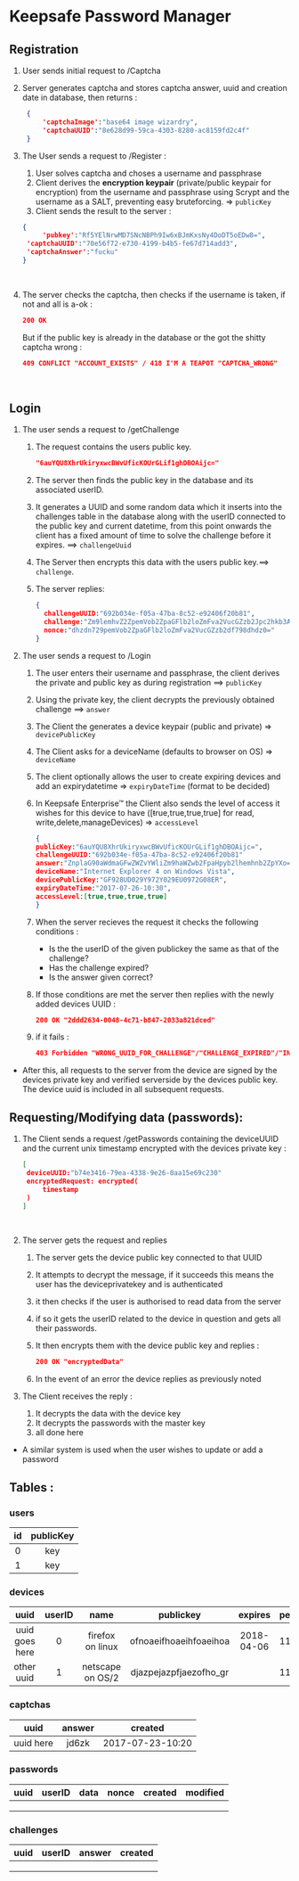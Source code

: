 # Keepsafe Password Manager

## Registration

1. User sends initial request to /Captcha

2. Server generates captcha and stores captcha answer, uuid and creation date in database, then returns : 

   ``` json
    {
        'captchaImage':"base64 image wizardry",
        'captchaUUID':"8e628d99-59ca-4303-8280-ac8159fd2c4f"
    }
   ```

3. The User sends a request to /Register :

   1. User solves captcha and choses a username and passphrase
   2. Client derives the **encryption keypair** (private/public keypair for encryption) from the username and passphrase using Scrypt and the username as a SALT, preventing easy bruteforcing. => `publicKey`
   3. Client sends the result to the server :

   ``` json
   {	
    	'pubkey':"Rf5YElNrwMD7SNcNBPh9Iw6xBJmKxsNy4DoDT5oEDw8=",
   	'captchaUUID':"70e56f72-e730-4199-b4b5-fe67d714add3",
   	'captchaAnswer':"fucku"
   }
   ```

   ​

4. The server checks the captcha, then checks if the username is taken, if not and all is a-ok : 

   ``` json
   200 OK
   ```

   But if the public key is already in the database or the got the shitty captcha wrong : 

   ```json
   409 CONFLICT "ACCOUNT_EXISTS" / 418 I'M A TEAPOT "CAPTCHA_WRONG"
   ```

   ​

## Login

1. The user sends a request to /getChallenge

   1. The request contains the users public key.

      ```json
      "6auYQU8XhrUkiryxwcBWvUficKOUrGLif1ghDBOAijc="	
      ```


   2. The server then finds the public key in the database and its associated userID.

   3. It generates a UUID and some random data which it inserts into the challenges table in the database along with the userID connected to the public key and current datetime, from this point onwards the client has a fixed amount of time to solve the challenge before it expires. ==> `challengeUuid`

   4. The Server then encrypts this data with the users public key.==> `challenge`. 

   5. The server replies:

      ```json
      {
        challengeUUID:"692b034e-f05a-47ba-8c52-e92406f20b81",
        challenge:"Zm9lemhvZ2ZpemVob2ZpaGFlb2loZmFva2VucGZzb2Jpc2hkb3A="
        nonce:"dhzdn729pemVob2ZpaGFlb2loZmFva2VucGZzb2df798dhdz0="
      }
      ```

6. The user sends a request to /Login

   1. The user enters their username and passphrase, the client derives the private and public key as during registration ==> `publicKey`

   2. Using the private key, the client decrypts the previously obtained challenge ==> `answer`

   3. The Client the generates a device keypair (public and private) => `devicePublicKey`

   4. The Client asks for a deviceName (defaults to browser on OS) => `deviceName`

   5. The client optionally allows the user to create expiring devices and add an expirydatetime => `expiryDateTime` (format to be decided)

   6. In Keepsafe Enterprise™ the Client also sends the level of access it wishes for this device to have ([ŧrue,true,true,true] for read, write,delete,manageDevices) => `accessLevel`

      ```json
      {
      publicKey:"6auYQU8XhrUkiryxwcBWvUficKOUrGLif1ghDBOAijc=",
      challengeUUID:"692b034e-f05a-47ba-8c52-e92406f20b81"
      answer:"ZnplaG90aWdmaGFwZWZvYWliZm9haWZwb2FpaHpyb2lhemhnb2ZpYXo=",
      deviceName:"Internet Explorer 4 on Windows Vista",
      devicePublicKey:"GF928UD029Y972Y029EU0972G08ER",
      expiryDateTime:"2017-07-26-10:30",
      accessLevel:[true,true,true,true]
      }
      ```

   7. When the server recieves the request it checks the following conditions : 

      * Is the the userID of the given publickey the same as that of the challenge?
      * Has the challenge expired?
      * Is the answer given correct?

   8. If those conditions are met the server then replies with the newly added devices UUID :

      ```json
      200 OK "2ddd2634-0048-4c71-b847-2033a821dced"
      ```

   9. if it fails :

      ```json
      403 Forbidden "WRONG_UUID_FOR_CHALLENGE"/"CHALLENGE_EXPIRED"/"INCORRECT_ANSWER"
      ```



* After this, all requests to the server from the device are signed by the devices private key and verified serverside by the devices public key. The device uuid is included in all subsequent requests.

## Requesting/Modifying data (passwords):

1. The Client sends a request /getPasswords containing the deviceUUID and the current unix timestamp encrypted with the devices private key :

   ```json
   [
   	deviceUUID:"b74e3416-79ea-4338-9e26-0aa15e69c230"
   	encryptedRequest: encrypted(
   		timestamp
   	)
   ]
   ```

   ​

2. The server gets the request and replies

   1. The server gets the device public key connected to that UUID

   2. It attempts to decrypt the message, if it succeeds this means the user has the deviceprivatekey and is authenticated

   3. it then checks if the user is authorised to read data from the server

   4. if so it gets the userID related to the device in question and gets all their passwords.

   5. It then encrypts them with the device public key and replies :

      ``` json
      200 OK "encryptedData"
      ```

   6. In the event of an error the device replies as previously noted

3. The Client receives the reply :

   1. It decrypts the data with the device key
   2. It decrypts the passwords with the master key
   3. all done here

* A similar system is used when the user wishes to update or add a password

## Tables :

### users

|  id  | publicKey |
| :--: | :-------: |
|  0   |    key    |
|  1   |    key    |

### devices

|      uuid      | userID |       name       |       publickey        |  expires   | permissions |
| :------------: | :----: | :--------------: | :--------------------: | :--------: | ----------- |
| uuid goes here |   0    | firefox on linux | ofnoaeifhoaeihfoaeihoa | 2018-04-06 | 1111        |
|   other uuid   |   1    | netscape on OS/2 | djazpejazpfjaezofho_gr |            | 1110        |

### captchas

|   uuid    | answer |     created      |
| :-------: | :----: | :--------------: |
| uuid here | jd6zk  | 2017-07-23-10:20 |

### passwords

| uuid | userID | data | nonce | created | modified |
| :--: | :----: | :--: | :---: | :-----: | :------: |
|      |        |      |       |         |          |
|      |        |      |       |         |          |
|      |        |      |       |         |          |

### challenges

| uuid | userID | answer | created |
| :--: | :----: | :----: | :-----: |
|      |        |        |         |
|      |        |        |         |
|      |        |        |         |